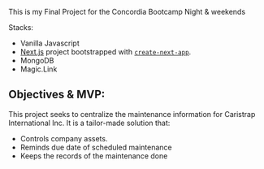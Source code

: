 This is my Final Project for the Concordia Bootcamp Night & weekends

Stacks:

- Vanilla Javascript
- [Next.js](https://nextjs.org/) project bootstrapped with [`create-next-app`](https://github.com/vercel/next.js/tree/canary/packages/create-next-app).
- MongoDB
- Magic.Link

## Objectives & MVP:

This project seeks to centralize the maintenance information for Caristrap International Inc. It is a tailor-made solution that:

- Controls company assets.
- Reminds due date of scheduled maintenance
- Keeps the records of the maintenance done
